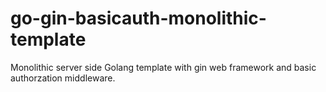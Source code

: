 # go-gin-basicauth-monolithic-template
Monolithic server side Golang template with gin web framework and basic authorzation middleware.
